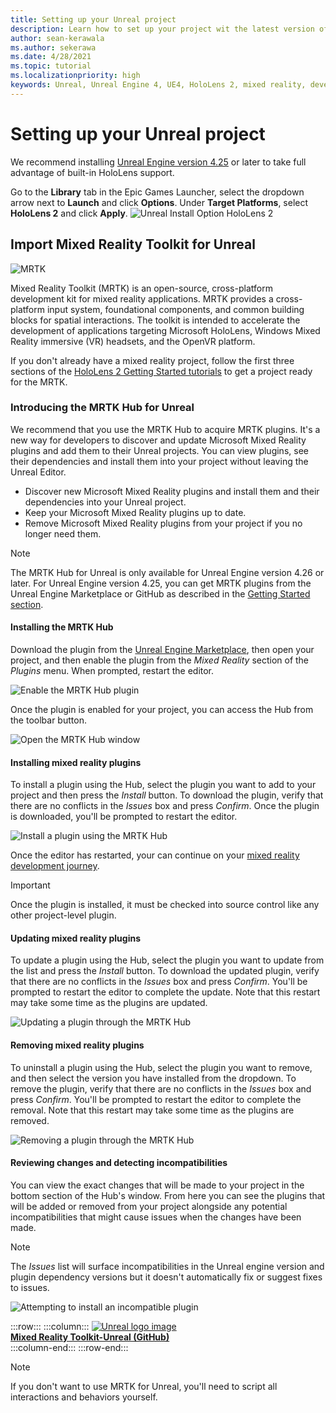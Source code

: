 ```yaml
---
title: Setting up your Unreal project
description: Learn how to set up your project wit the latest version of Unreal Engine and the Mixed Reality Feature Tool.
author: sean-kerawala
ms.author: sekerawa
ms.date: 4/28/2021
ms.topic: tutorial
ms.localizationpriority: high
keywords: Unreal, Unreal Engine 4, UE4, HoloLens 2, mixed reality, development, features, new project, emulator, documentation, guides, holograms, game development, mixed reality headset, windows mixed reality headset, virtual reality headset, up-to-date, tools, get started, basics, unreal, toolkit, hub, installation, Windows, HoloLens, openxr, mrtk
---
```


# Setting up your Unreal project

We recommend installing [Unreal Engine version 4.25](https://docs.unrealengine.com//GettingStarted/Installation/index.html) or later to take full advantage of built-in HoloLens support.

Go to the **Library** tab in the Epic Games Launcher, select the dropdown arrow next to **Launch** and click **Options**. Under **Target Platforms**, select **HoloLens 2** and click **Apply**.
![Unreal Install Option HoloLens 2](../images/Unreal_Install_Option_HoloLens2.png)

## Import Mixed Reality Toolkit for Unreal

![MRTK](../../design/images/MRTK_UX_Hero.png)

Mixed Reality Toolkit (MRTK) is an open-source, cross-platform development kit for mixed reality applications. MRTK provides a cross-platform input system, foundational components, and common building blocks for spatial interactions. The toolkit is intended to accelerate the development of applications targeting Microsoft HoloLens, Windows Mixed Reality immersive (VR) headsets, and the OpenVR platform.

If you don't already have a mixed reality project, follow the first three sections of the [HoloLens 2 Getting Started tutorials](tutorials/unreal-uxt-ch1.md) to get a project ready for the MRTK.

### Introducing the MRTK Hub for Unreal

We recommend that you use the MRTK Hub to acquire MRTK plugins. It's a new way for developers to discover and update Microsoft Mixed Reality plugins and add them to their Unreal projects. You can view plugins, see their dependencies and install them into your project without leaving the Unreal Editor.

- Discover new Microsoft Mixed Reality plugins and install them and their dependencies into your Unreal project.
- Keep your Microsoft Mixed Reality plugins up to date.
- Remove Microsoft Mixed Reality plugins from your project if you no longer need them.

> [!NOTE]
> The MRTK Hub for Unreal is only available for Unreal Engine version 4.26 or later. For Unreal Engine version 4.25, you can get MRTK plugins from the Unreal Engine Marketplace or GitHub as described in the [Getting Started section](unreal-development-overview.md#1-getting-started).

#### Installing the MRTK Hub

Download the plugin from the [Unreal Engine Marketplace](https://www.unrealengine.com/marketplace/en-US/product/mixed-reality-toolkit-hub), then open your project, and then enable the plugin from the _Mixed Reality_ section of the _Plugins_ menu. When prompted, restart the editor.

![Enable the MRTK Hub plugin](images/hub-enable-plugin.png)

Once the plugin is enabled for your project, you can access the Hub from the toolbar button.

![Open the MRTK Hub window](images/hub-toolbar.png)

#### Installing mixed reality plugins

To install a plugin using the Hub, select the plugin you want to add to your project and then press the _Install_ button. To download the plugin, verify that there are no conflicts in the _Issues_ box and press _Confirm_. Once the plugin is downloaded, you'll be prompted to restart the editor.

![Install a plugin using the MRTK Hub](images/hub-download.png)

Once the editor has restarted, your can continue on your [mixed reality development journey](unreal-quickstart.md).

> [!IMPORTANT]
> Once the plugin is installed, it must be checked into source control like any other project-level plugin.

#### Updating mixed reality plugins

To update a plugin using the Hub, select the plugin you want to update from the list and press the _Install_ button. To download the updated plugin, verify that there are no conflicts in the _Issues_ box and press _Confirm_. You'll be prompted to restart the editor to complete the update. Note that this restart may take some time as the plugins are updated.

![Updating a plugin through the MRTK Hub](images/hub-update.png)

#### Removing mixed reality plugins

To uninstall a plugin using the Hub, select the plugin you want to remove, and then select the version you have installed from the dropdown. To remove the plugin, verify that there are no conflicts in the _Issues_ box and press _Confirm_. You'll be prompted to restart the editor to complete the removal. Note that this restart may take some time as the plugins are removed.

![Removing a plugin through the MRTK Hub](images/hub-remove.png)

#### Reviewing changes and detecting incompatibilities

You can view the exact changes that will be made to your project in the bottom section of the Hub's window. From here you can see the plugins that will be added or removed from your project alongside any potential incompatibilities that might cause issues when the changes have been made.

> [!NOTE]
> The _Issues_ list will surface incompatibilities in the Unreal engine version and plugin dependency versions but it doesn't automatically fix or suggest fixes to issues.

![Attempting to install an incompatible plugin](images/hub-issues.png)

:::row:::
    :::column:::
        <a href="https://github.com/Microsoft/MixedRealityToolkit-Unreal" target="_blank">![Unreal logo image](../images/MRTK-Unreal-Banner.png)<br>**Mixed Reality Toolkit-Unreal (GitHub)**</a><br>
    :::column-end:::
:::row-end:::

> [!NOTE]
> If you don't want to use MRTK for Unreal, you'll need to script all interactions and behaviors yourself.
